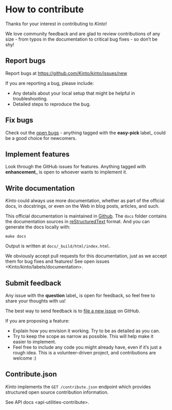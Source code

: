 How to contribute
=================

Thanks for your interest in contributing to *Kinto*!

We love community feedback and are glad to review contributions of any size - from typos in the documentation to critical bug fixes - so don’t be shy!

Report bugs
-----------

Report bugs at <https://github.com/Kinto/kinto/issues/new>

If you are reporting a bug, please include:

-   Any details about your local setup that might be helpful in troubleshooting.
-   Detailed steps to reproduce the bug.

Fix bugs
--------

Check out the [open bugs] - anything tagged with the **easy-pick** label\_ could be a good choice for newcomers.

Implement features
------------------

Look through the GitHub issues for features. Anything tagged with **enhancement**\_ is open to whoever wants to implement it.

Write documentation
-------------------

*Kinto* could always use more documentation, whether as part of the official docs, in docstrings, or even on the Web in blog posts, articles, and such.

This official documentation is maintained in [Github]. The `docs` folder contains the documentation sources in [reStructuredText] format. And you can generate the docs locally with:

    make docs

Output is written at `docs/_build/html/index.html`.

We obviously accept pull requests for this documentation, just as we accept them for bug fixes and features! See open issues &lt;Kinto/kinto/labels/documentation&gt;.

Submit feedback
---------------

Any issue with the **question** label\_ is open for feedback, so feel free to share your thoughts with us!

The best way to send feedback is to [file a new issue] on GitHub.

If you are proposing a feature:

-   Explain how you envision it working. Try to be as detailed as you can.
-   Try to keep the scope as narrow as possible. This will help make it easier to implement.
-   Feel free to include any code you might already have, even if it’s just a rough idea. This is a volunteer-driven project, and contributions are welcome :)

Contribute.json
---------------

*Kinto* implements the `GET /contribute.json` endpoint which provides structured open source contribution information.

See API docs &lt;api-utilities-contribute&gt;.

  [open bugs]: https://github.com/Kinto/kinto/issues
  [Github]: https://github.com/Kinto/kinto/
  [reStructuredText]: https://en.wikipedia.org/wiki/ReStructuredText
  [file a new issue]: https://github.com/Kinto/kinto/issues/new
